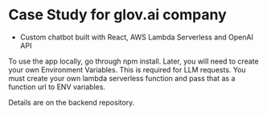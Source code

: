# Case Study for glov.ai company

- Custom chatbot built with React, AWS Lambda Serverless and OpenAI API


To use the app locally, go through npm install. Later, you will need to create your own Environment Variables. This is required for LLM requests. You must create your own lambda serverless function and pass that as a function url to ENV variables.

Details are on the backend repository. 

